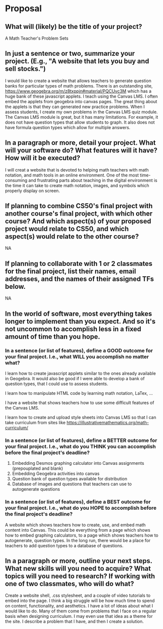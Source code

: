 # Proposal

## What will (likely) be the title of your project?

A Math Teacher's Problem Sets

## In just a sentence or two, summarize your project. (E.g., "A website that lets you buy and sell stocks.")

I would like to create a website that allows teachers to generate question banks for particular types of math problems. There is an outstanding site,
https://www.geogebra.org/m/z8txppjn#material/PQCUvc3M which has a huge bank of these javascript applets. I teach using the Canvas LMS. I often embed
the applets from geogebra into canvas pages. The great thing about the applets is that they can generated new practice
problems. When I assess students, I create my own problems in the Canvas LMS quiz module. The Canvas LMS module is great,
but it has many limitations. For example, it does not have question types that allow students to graph. It also does not have formula question types
which allow for multiple answers.

## In a paragraph or more, detail your project. What will your software do? What features will it have? How will it be executed?

I will creat a website that is devoted to helping math teachers with math notation, and math tools in an online environment. One of the most time-consuming
and frustrating parts about teaching in the digital environment is the time it can take to create math notation, images, and symbols which properly
display on screen.

## If planning to combine CS50's final project with another course's final project, with which other course? And which aspect(s) of your proposed project would relate to CS50, and which aspect(s) would relate to the other course?

NA

## If planning to collaborate with 1 or 2 classmates for the final project, list their names, email addresses, and the names of their assigned TFs below.

NA

## In the world of software, most everything takes longer to implement than you expect. And so it's not uncommon to accomplish less in a fixed amount of time than you hope.

### In a sentence (or list of features), define a GOOD outcome for your final project. I.e., what WILL you accomplish no matter what?

I learn how to create javascript applets similar to the ones already available in Geogebra. It would also be good if I were able to
develop a bank of question types, that I could use to assess students.

I learn how to manipulate HTML code by learning math notation, LaTex, ...

I have a website that shows teachers how to use some difficult features of the Canvas LMS.

I learn how to create and upload style sheets into Canvas LMS so that I can take curriculum from sites like https://illustrativemathematics.org/math-curriculum/

### In a sentence (or list of features), define a BETTER outcome for your final project. I.e., what do you THINK you can accomplish before the final project's deadline?

1) Embedding Desmos graphing calculator into Canvas assignments (prepouplated and blank)
2) Embedding Geogebra activities into canvas
3) Question bank of question types available for distribution
4) Database of images and questions that teachers can use to autogenerate questions

### In a sentence (or list of features), define a BEST outcome for your final project. I.e., what do you HOPE to accomplish before the final project's deadline?

A website which shows teachers how to create, use, and embed math content into Canvas. This could be everything from a page which shows how to embed graphing calculators,
to a page which shows teachers how to autogenerate, question types. In the long run, there would be a place for teachers to add
question types to a database of questions.

## In a paragraph or more, outline your next steps. What new skills will you need to acquire? What topics will you need to research? If working with one of two classmates, who will do what?

Create a website shell, .css stylesheet, and a couple of video tutorials to embed into the page. I think a big struggle will be how much time to spend on content, functionality, and aesthetics.
I have a lot of ideas about what I would like to do. Many of them come from problems that I face on a regular basis when designing curriculum.
I may even use that idea as a theme for the site. I describe a problem that I have, and then I create a solution.

